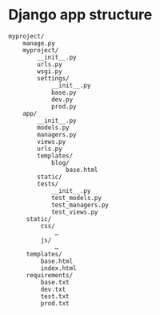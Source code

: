 Django app structure
====================


    myproject/
        manage.py
        myproject/
            __init__.py
            urls.py
            wsgi.py
            settings/
                __init__.py
                base.py
                dev.py
                prod.py
        app/
            __init__.py
            models.py
            managers.py
            views.py
            urls.py
            templates/
                blog/
                    base.html
            static/
            tests/
                __init__.py
                test_models.py
                test_managers.py
                test_views.py
         static/
             css/
                 …
             js/
                 …
         templates/
             base.html
             index.html
         requirements/
             base.txt
             dev.txt
             test.txt
             prod.txt